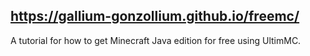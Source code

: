 ## https://gallium-gonzollium.github.io/freemc/
A tutorial for how to get Minecraft Java edition for free using UltimMC.

